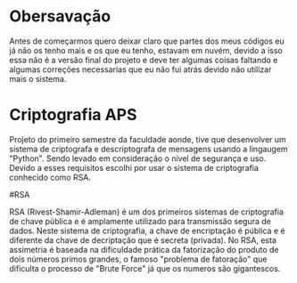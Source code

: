 # Obersavação

Antes de começarmos quero deixar claro que partes dos meus códigos eu já não os tenho mais e os que eu tenho, estavam em nuvém, devido a isso essa não é a versão final do projeto e deve ter algumas coisas faltando e algumas correções necessarias que eu não fui atrás devido não utilizar mais o sistema.

# Criptografia APS

Projeto do primeiro semestre da faculdade aonde, tive que desenvolver um sistema de criptografa e descriptografa de mensagens usando a lingaugem "Python". Sendo levado em consideração o nível de segurança e uso. Devido a esses requisitos escolhi por usar o sistema de criptografia conhecido como RSA.

#RSA

RSA (Rivest-Shamir-Adleman) é um dos primeiros sistemas de criptografia de chave pública e é amplamente utilizado para transmissão segura de dados. Neste sistema de criptografia, a chave de encriptação é pública e é diferente da chave de decriptação que é secreta (privada). No RSA, esta assimetria é baseada na dificuldade prática da fatorização do produto de dois números primos grandes, o famoso "problema de fatoração" que dificulta o processo de "Brute Force" já que os numeros são gigantescos.
